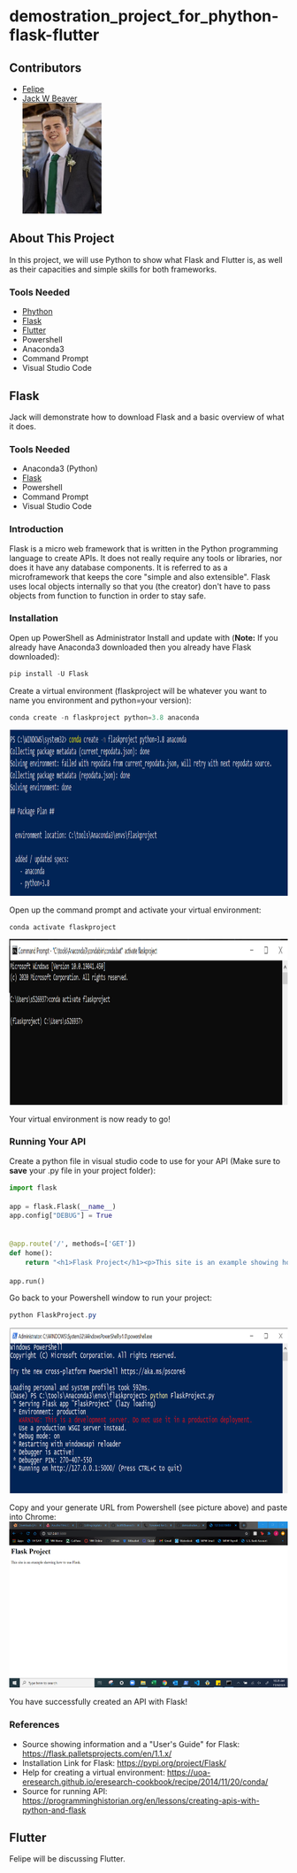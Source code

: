 # demostration_project_for_phython-flask-flutter

## Contributors
- [Felipe](https://github.com/FelipeGHB/about-felipe)
- [Jack W Beaver](https://github.com/JackWBeaver) <br>
<img src="Selfie.jpg" widt="150" height="200" /><br>

## About This Project
In this project, we will use Python to show what Flask and Flutter is, as well as their capacities and simple skills for both frameworks.

### Tools Needed
- [Phython](https://www.python.org)
- [Flask](https://flask.palletsprojects.com/en/1.1.x/)
- [Flutter](https://flutter.dev)
- Powershell
- Anaconda3
- Command Prompt
- Visual Studio Code

## Flask
Jack will demonstrate how to download Flask and a basic overview of what it does.

### Tools Needed
- Anaconda3 (Python)
- [Flask](https://flask.palletsprojects.com/en/1.1.x/)
- Powershell
- Command Prompt
- Visual Studio Code

### Introduction
Flask is a micro web framework that is written in the Python programming language to create APIs. It does not really require any tools or libraries, nor does it have any database components. It is referred to as a microframework that keeps the core "simple and also extensible". Flask uses local objects internally so that you (the creator) don't have to pass objects from function to function in order to stay safe.

### Installation
Open up PowerShell as Administrator
Install and update with (**Note:** If you already have Anaconda3 downloaded then you already have Flask downloaded):
```Powershell
pip install -U Flask
```
Create a virtual environment (flaskproject will be whatever you want to name you environment and python=your version):
```Powershell
conda create -n flaskproject python=3.8 anaconda
```
<img src="Flask1.PNG" width="600" height="300"/>

Open up the command prompt and activate your virtual environment:
```CMD
conda activate flaskproject
```
<img src="Flask2.PNG" width="600" height="300"/>

Your virtual environment is now ready to go!

### Running Your API
Create a python file in visual studio code to use for your API (Make sure to **save** your .py file in your project folder):
```Python
import flask

app = flask.Flask(__name__)
app.config["DEBUG"] = True


@app.route('/', methods=['GET'])
def home():
    return "<h1>Flask Project</h1><p>This site is an example showing how to use Flask.</p>"

app.run()
```
Go back to your Powershell window to run your project:
```Powershell
python FlaskProject.py
```
<img src="Flask3.PNG" width="600" height="300"/>

Copy and your generate URL from Powershell (see picture above) and paste into Chrome:
<img src="Flask4.PNG" width="600" height="300"/>

You have successfully created an API with Flask!

### References
- Source showing information and a "User's Guide" for Flask: https://flask.palletsprojects.com/en/1.1.x/
- Installation Link for Flask: https://pypi.org/project/Flask/
- Help for creating a virtual environment: https://uoa-eresearch.github.io/eresearch-cookbook/recipe/2014/11/20/conda/
- Source for running API: https://programminghistorian.org/en/lessons/creating-apis-with-python-and-flask

## Flutter
Felipe will be discussing Flutter.
